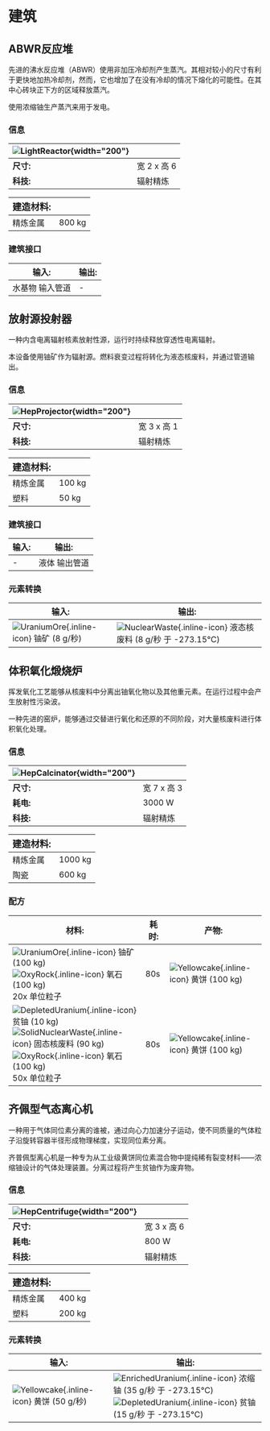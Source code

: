 # 建筑
## ABWR反应堆
先进的沸水反应堆（ABWR）使用非加压冷却剂产生蒸汽。其相对较小的尺寸有利于更快地加热冷却剂，然而，它也增加了在没有冷却的情况下熔化的可能性。在其中心砖块正下方的区域释放蒸汽。

使用浓缩铀生产蒸汽来用于发电。
### 信息
| ![LightReactor](/assets/images/buildings/LightReactor.png){width="200"} | |
|-|-|
|**尺寸:** | 宽 2 x 高 6|
|**科技:**| 辐射精炼|

|**<font size="+1">建造材料:</font>**| |
|-|-|
|精炼金属|800 kg|

### 建筑接口
|输入:|输出:|
|-|-|
|水基物 输入管道|-|


## 放射源投射器
一种内含电离辐射核素放射性源，运行时持续释放穿透性电离辐射。

本设备使用铀矿作为辐射源。燃料衰变过程将转化为液态核废料，并通过管道输出。
### 信息
| ![HepProjector](/assets/images/buildings/HepProjector.png){width="200"} | |
|-|-|
|**尺寸:** | 宽 3 x 高 1|
|**科技:**| 辐射精炼|

|**<font size="+1">建造材料:</font>**| |
|-|-|
|精炼金属|100 kg|
|塑料|50 kg|

### 建筑接口
|输入:|输出:|
|-|-|
|-|液体 输出管道|

### 元素转换
|输入:|输出:|
|-|-|
| ![UraniumOre](/assets/images/elements/UraniumOre.png){.inline-icon} 铀矿 (8 g/秒)<br>| ![NuclearWaste](/assets/images/elements/NuclearWaste.png){.inline-icon} 液态核废料 (8 g/秒 于 -273.15°C)<br>|



## 体积氧化煅烧炉
挥发氧化工艺能够从核废料中分离出铀氧化物以及其他重元素。在运行过程中会产生放射性污染波。

一种先进的窑炉，能够通过交替进行氧化和还原的不同阶段，对大量核废料进行体积氧化处理。
### 信息
| ![HepCalcinator](/assets/images/buildings/HepCalcinator.png){width="200"} | |
|-|-|
|**尺寸:** | 宽 7 x 高 3|
|**耗电:**| 3000 W|
|**科技:**| 辐射精炼|

|**<font size="+1">建造材料:</font>**| |
|-|-|
|精炼金属|1000 kg|
|陶瓷|600 kg|

### 配方
|材料:| 耗时: | 产物:|
|-|-|-|
| ![UraniumOre](/assets/images/elements/UraniumOre.png){.inline-icon} 铀矿 (100 kg)<br> ![OxyRock](/assets/images/elements/OxyRock.png){.inline-icon} 氧石 (100 kg)<br>20x 单位粒子<br>|80s| ![Yellowcake](/assets/images/elements/Yellowcake.png){.inline-icon} 黄饼 (100 kg)<br>|
| ![DepletedUranium](/assets/images/elements/DepletedUranium.png){.inline-icon} 贫铀 (10 kg)<br> ![SolidNuclearWaste](/assets/images/elements/SolidNuclearWaste.png){.inline-icon} 固态核废料 (90 kg)<br> ![OxyRock](/assets/images/elements/OxyRock.png){.inline-icon} 氧石 (100 kg)<br>50x 单位粒子<br>|80s| ![Yellowcake](/assets/images/elements/Yellowcake.png){.inline-icon} 黄饼 (100 kg)<br>|



## 齐佩型气态离心机
一种用于气体同位素分离的谁被，通过向心力加速分子运动，使不同质量的气体粒子沿旋转容器半径形成物理梯度，实现同位素分离。

齐普佩型离心机是一种专为从工业级黄饼同位素混合物中提纯稀有裂变材料——浓缩铀设计的气体处理装置。分离过程将产生贫铀作为废弃物。
### 信息
| ![HepCentrifuge](/assets/images/buildings/HepCentrifuge.png){width="200"} | |
|-|-|
|**尺寸:** | 宽 3 x 高 6|
|**耗电:**| 800 W|
|**科技:**| 辐射精炼|

|**<font size="+1">建造材料:</font>**| |
|-|-|
|精炼金属|400 kg|
|塑料|200 kg|

### 元素转换
|输入:|输出:|
|-|-|
| ![Yellowcake](/assets/images/elements/Yellowcake.png){.inline-icon} 黄饼 (50 g/秒)<br>| ![EnrichedUranium](/assets/images/elements/EnrichedUranium.png){.inline-icon} 浓缩铀 (35 g/秒 于 -273.15°C)<br> ![DepletedUranium](/assets/images/elements/DepletedUranium.png){.inline-icon} 贫铀 (15 g/秒 于 -273.15°C)<br>|



